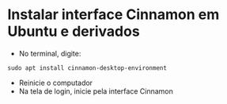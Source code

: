 # Instalar interface Cinnamon em Ubuntu e derivados

- No terminal, digite:

```
sudo apt install cinnamon-desktop-environment
```

- Reinicie o computador
- Na tela de login, inicie pela interface Cinnamon

<!-- #linux #cinnamon  -->